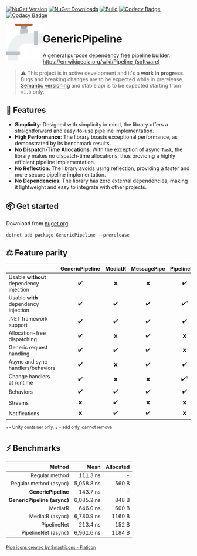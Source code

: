 [![NuGet Version](https://img.shields.io/nuget/v/GenericPipeline?label=NuGet)](https://www.nuget.org/packages/GenericPipeline/)
[![NuGet Downloads](https://img.shields.io/nuget/dt/GenericPipeline?label=Downloads)](https://www.nuget.org/packages/GenericPipeline/)
[![Build](https://github.com/lawrence-laz/generic-pipeline/workflows/Build/badge.svg)](https://github.com/lawrence-laz/generic-pipeline/actions?query=workflow%3ABuild)
[![Codacy Badge](https://app.codacy.com/project/badge/Grade/dd3ad618de8541a88ab111e260733a6f)](https://www.codacy.com/gh/lawrence-laz/generic-pipeline/dashboard?utm_source=github.com&amp;utm_medium=referral&amp;utm_content=lawrence-laz/generic-pipeline&amp;utm_campaign=Badge_Grade)
[![Codacy Badge](https://app.codacy.com/project/badge/Coverage/dd3ad618de8541a88ab111e260733a6f)](https://www.codacy.com/gh/lawrence-laz/generic-pipeline/dashboard?utm_source=github.com&utm_medium=referral&utm_content=lawrence-laz/generic-pipeline&utm_campaign=Badge_Coverage)

<img align="left" width="100" height="100" src="images/icon.png">

# GenericPipeline

A general purpose dependency free pipeline builder.
https://en.wikipedia.org/wiki/Pipeline_(software)

> ⚠️ This project is in active development and it's a **work in progress**. Bugs and breaking changes are to be expected while in prerelease. [Semantic versioning](https://semver.org/) and stable api is to be expected starting from `v1.0` only.

## 🌟 Features
- **Simplicity**: Designed with simplicity in mind, the library offers a straightforward and easy-to-use pipeline implementation.
- **High Performance**: The library boasts exceptional performance, as demonstrated by its benchmark results.
- **No Dispatch-Time Allocations**: With the exception of async `Task`, the library makes no dispatch-time allocations, thus providing a highly efficient pipeline implementation.
- **No Reflection**: The library avoids using reflection, providing a faster and more secure pipeline implementation.
- **No Dependencies**: The library has zero external dependencies, making it lightweight and easy to integrate with other projects.

## 📦️ Get started
Download from [nuget.org](https://www.nuget.org/packages/GenericPipeline/0.0.1-preview):
```
dotnet add package GenericPipeline --prerelease
```
## ⚖️ Feature parity
|                                               | GenericPipeline | MediatR | MessagePipe | PipelineNet | Mediator |
|-----------------------------------------------|:---------------:|:-------:|:-----------:|:-----------:|:--------:|
| Usable **without** dependency injection       |              ✔️  |     ❌  |          ❌ |          ✔️  |       ❌ |
| Usable **with** dependency injection          |              ✔️  |     ✔️   |          ✔️  |          ✔️¹ |       ✔️  |
| .NET framework support                        |              ✔️  |     ✔️   |          ✔️  |          ✔️  |       ❌ |
| Allocation-free dispatching                   |              ✔️  |     ❌  |          ✔️  |          ❌ |       ✔️  |
| Generic request handling                      |              ✔️  |     ✔️   |          ✔️  |          ❌ |       ✔️  |
| Async and sync handlers/behaviors             |              ✔️  |     ❌  |          ✔️  |          ✔️  |       ❌ |
| Change handlers at runtime                    |              ✔️  |     ❌  |          ❌ |          ✔️² |       ❌ |
| Behaviors                                     |              ✔️  |     ✔️   |          ✔️  |          ✔️  |       ✔️  |
| Streams                                       |              ❌ |     ✔️   |          ❌ |          ❌ |       ✔️  |
| Notifications                                 |              ❌ |     ✔️   |          ✔️  |          ❌ |       ✔️  |

¹ <sup>- Unity container only,</sup>
² <sup>- add only, cannot remove</sup>


## ⚡️ Benchmarks
|                 Method  |       Mean | Allocated |
|------------------------:|-----------:|----------:|
|          Regular method |   111.3 ns |         - |
|  Regular method (async) | 5,058.8 ns |     560 B |
|         **GenericPipeline** |   143.7 ns |         - |
| **GenericPipeline (async)** | 6,085.2 ns |     848 B |
|                 MediatR |   646.0 ns |     600 B |
|         MediatR (async) | 6,780.9 ns |    1160 B |
|             PipelineNet |   213.4 ns |     152 B |
|     PipelineNet (async) | 6,961.6 ns |    1184 B |
 
<sub>
<a href="https://www.flaticon.com/free-icons/pipe" title="pipe icons">Pipe icons created by Smashicons - Flaticon</a>
</sub>

